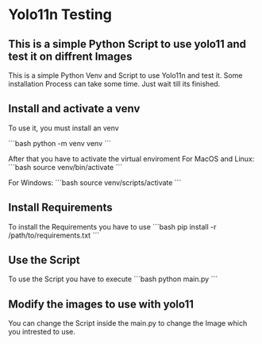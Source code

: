 # Yolo11n Testing
## This is a simple Python Script to use yolo11 and test it on diffrent Images

This is a simple Python Venv and Script to use Yolo11n and test it.
Some installation Process can take some time. Just wait till its finished.

## Install and activate a venv
To use it, you must install an venv

´´´bash
python -m venv venv
´´´

After that you have to activate the virtual enviroment
For MacOS and Linux:
´´´bash
source venv/bin/activate
´´´

For Windows:
´´´bash
source venv/scripts/activate
´´´

## Install Requirements

To install the Requirements you have to use
´´´bash
pip install -r /path/to/requirements.txt
´´´

## Use the Script

To use the Script you have to execute
´´´bash
python main.py
´´´

## Modify the images to use with yolo11

You can change the Script inside the main.py to change the Image which you intrested to use.